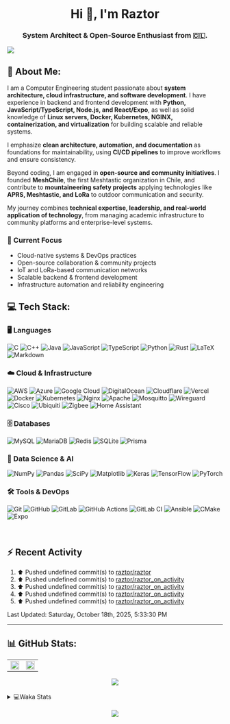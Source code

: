 <h1 align="center">Hi 👋, I'm Raztor</h1>
<h3 align="center">System Architect & Open-Source Enthusiast from 🇨🇱.</h3>


![](https://komarev.com/ghpvc/?username=raztor)
    

## 💫 About Me:
I am a Computer Engineering student passionate about **system architecture, cloud infrastructure, and software development**. I have experience in backend and frontend development with **Python, JavaScript/TypeScript, Node.js, and React/Expo**, as well as solid knowledge of **Linux servers, Docker, Kubernetes, NGINX, containerization, and virtualization** for building scalable and reliable systems.  

I emphasize **clean architecture, automation, and documentation** as foundations for maintainability, using **CI/CD pipelines** to improve workflows and ensure consistency.  

Beyond coding, I am engaged in **open-source and community initiatives**. I founded **MeshChile**, the first Meshtastic organization in Chile, and contribute to **mountaineering safety projects** applying technologies like **APRS, Meshtastic, and LoRa** to outdoor communication and security.  

My journey combines **technical expertise, leadership, and real-world application of technology**, from managing academic infrastructure to community platforms and enterprise-level systems.  

### 🚀 Current Focus  
- Cloud-native systems & DevOps practices  
- Open-source collaboration & community projects  
- IoT and LoRa-based communication networks  
- Scalable backend & frontend development  
- Infrastructure automation and reliability engineering  


## 💻 Tech Stack:

### 🖥️ Languages
![C](https://img.shields.io/badge/c-%2300599C.svg?style=for-the-badge&logo=c&logoColor=white) 
![C++](https://img.shields.io/badge/c++-%2300599C.svg?style=for-the-badge&logo=c%2B%2B&logoColor=white) 
![Java](https://img.shields.io/badge/java-%23ED8B00.svg?style=for-the-badge&logo=openjdk&logoColor=white) 
![JavaScript](https://img.shields.io/badge/javascript-%23323330.svg?style=for-the-badge&logo=javascript&logoColor=%23F7DF1E) 
![TypeScript](https://img.shields.io/badge/typescript-%23007ACC.svg?style=for-the-badge&logo=typescript&logoColor=white) 
![Python](https://img.shields.io/badge/python-3670A0?style=for-the-badge&logo=python&logoColor=ffdd54) 
![Rust](https://img.shields.io/badge/rust-%23000000.svg?style=for-the-badge&logo=rust&logoColor=white) 
![LaTeX](https://img.shields.io/badge/latex-%23008080.svg?style=for-the-badge&logo=latex&logoColor=white) 
![Markdown](https://img.shields.io/badge/markdown-%23000000.svg?style=for-the-badge&logo=markdown&logoColor=white) 

### ☁️ Cloud & Infrastructure
![AWS](https://img.shields.io/badge/AWS-%23FF9900.svg?style=for-the-badge&logo=amazon-aws&logoColor=white) 
![Azure](https://img.shields.io/badge/azure-%230072C6.svg?style=for-the-badge&logo=microsoftazure&logoColor=white) 
![Google Cloud](https://img.shields.io/badge/GoogleCloud-%234285F4.svg?style=for-the-badge&logo=google-cloud&logoColor=white) 
![DigitalOcean](https://img.shields.io/badge/DigitalOcean-%230167ff.svg?style=for-the-badge&logo=digitalOcean&logoColor=white) 
![Cloudflare](https://img.shields.io/badge/Cloudflare-F38020?style=for-the-badge&logo=Cloudflare&logoColor=white) 
![Vercel](https://img.shields.io/badge/vercel-%23000000.svg?style=for-the-badge&logo=vercel&logoColor=white) 
![Docker](https://img.shields.io/badge/docker-%230db7ed.svg?style=for-the-badge&logo=docker&logoColor=white) 
![Kubernetes](https://img.shields.io/badge/kubernetes-%23326ce5.svg?style=for-the-badge&logo=kubernetes&logoColor=white) 
![Nginx](https://img.shields.io/badge/nginx-%23009639.svg?style=for-the-badge&logo=nginx&logoColor=white) 
![Apache](https://img.shields.io/badge/apache-%23D42029.svg?style=for-the-badge&logo=apache&logoColor=white) 
![Mosquitto](https://img.shields.io/badge/mosquitto-%233C5280.svg?style=for-the-badge&logo=eclipsemosquitto&logoColor=white) 
![Wireguard](https://img.shields.io/badge/wireguard-%2388171A.svg?style=for-the-badge&logo=wireguard&logoColor=white) 
![Cisco](https://img.shields.io/badge/cisco-%23049fd9.svg?style=for-the-badge&logo=cisco&logoColor=black) 
![Ubiquiti](https://img.shields.io/badge/ubiquiti-%230559C9.svg?style=for-the-badge&logo=ubiquiti&logoColor=white) 
![Zigbee](https://img.shields.io/badge/zigbee-%23EB0443.svg?style=for-the-badge&logo=zigbee&logoColor=white) 
![Home Assistant](https://img.shields.io/badge/home%20assistant-%2341BDF5.svg?style=for-the-badge&logo=home-assistant&logoColor=white) 

### 🗄️ Databases
![MySQL](https://img.shields.io/badge/mysql-4479A1.svg?style=for-the-badge&logo=mysql&logoColor=white) 
![MariaDB](https://img.shields.io/badge/MariaDB-003545?style=for-the-badge&logo=mariadb&logoColor=white) 
![Redis](https://img.shields.io/badge/redis-%23DD0031.svg?style=for-the-badge&logo=redis&logoColor=white) 
![SQLite](https://img.shields.io/badge/sqlite-%2307405e.svg?style=for-the-badge&logo=sqlite&logoColor=white) 
![Prisma](https://img.shields.io/badge/Prisma-3982CE?style=for-the-badge&logo=Prisma&logoColor=white) 

### 🤖 Data Science & AI
![NumPy](https://img.shields.io/badge/numpy-%23013243.svg?style=for-the-badge&logo=numpy&logoColor=white) 
![Pandas](https://img.shields.io/badge/pandas-%23150458.svg?style=for-the-badge&logo=pandas&logoColor=white) 
![SciPy](https://img.shields.io/badge/SciPy-%230C55A5.svg?style=for-the-badge&logo=scipy&logoColor=%white) 
![Matplotlib](https://img.shields.io/badge/Matplotlib-%23ffffff.svg?style=for-the-badge&logo=Matplotlib&logoColor=black) 
![Keras](https://img.shields.io/badge/Keras-%23D00000.svg?style=for-the-badge&logo=Keras&logoColor=white) 
![TensorFlow](https://img.shields.io/badge/TensorFlow-%23FF6F00.svg?style=for-the-badge&logo=TensorFlow&logoColor=white) 
![PyTorch](https://img.shields.io/badge/PyTorch-%23EE4C2C.svg?style=for-the-badge&logo=PyTorch&logoColor=white) 

### 🛠️ Tools & DevOps
![Git](https://img.shields.io/badge/git-%23F05033.svg?style=for-the-badge&logo=git&logoColor=white) 
![GitHub](https://img.shields.io/badge/github-%23121011.svg?style=for-the-badge&logo=github&logoColor=white) 
![GitLab](https://img.shields.io/badge/gitlab-%23181717.svg?style=for-the-badge&logo=gitlab&logoColor=white) 
![GitHub Actions](https://img.shields.io/badge/github%20actions-%232671E5.svg?style=for-the-badge&logo=githubactions&logoColor=white) 
![GitLab CI](https://img.shields.io/badge/gitlab%20CI-%23181717.svg?style=for-the-badge&logo=gitlab&logoColor=white) 
![Ansible](https://img.shields.io/badge/ansible-%231A1918.svg?style=for-the-badge&logo=ansible&logoColor=white) 
![CMake](https://img.shields.io/badge/CMake-%23008FBA.svg?style=for-the-badge&logo=cmake&logoColor=white) 
![Expo](https://img.shields.io/badge/expo-1C1E24?style=for-the-badge&logo=expo&logoColor=#D04A37) 


<br/>  


## :zap: Recent Activity

<!--RECENT_ACTIVITY:start-->
1. ⬆️ Pushed undefined commit(s) to [raztor/raztor](https://github.com/raztor/raztor)
2. ⬆️ Pushed undefined commit(s) to [raztor/raztor_on_activity](https://github.com/raztor/raztor_on_activity)
3. ⬆️ Pushed undefined commit(s) to [raztor/raztor_on_activity](https://github.com/raztor/raztor_on_activity)
4. ⬆️ Pushed undefined commit(s) to [raztor/raztor_on_activity](https://github.com/raztor/raztor_on_activity)
5. ⬆️ Pushed undefined commit(s) to [raztor/raztor_on_activity](https://github.com/raztor/raztor_on_activity)
<!--RECENT_ACTIVITY:end-->

<!--RECENT_ACTIVITY:last_update-->
Last Updated: Saturday, October 18th, 2025, 5:33:30 PM
<!--RECENT_ACTIVITY:last_update_end-->

---



## 📊 GitHub Stats:
<table><tr><td valign="top" width="50%">

<div align="center"><img src="https://readme-stats-rouge-eight.vercel.app/api?username=raztor&show_icons=true&count_private=true&hide_border=true&theme=github_dark" align="center" style="width: 100%" /></div>

</td><td valign="top" width="50%">
<div align="center"><img src="https://readme-stats-rouge-eight.vercel.app/api/top-langs/?username=raztor&hide_border=true&layout=compact&theme=github_dark" align="center" style="width: 100%" /></div>
</td></tr></table>    

<div align="center">
  <img src="https://nirzak-streak-stats.vercel.app/?user=raztor&theme=dark&hide_border=false" />
</div>


<br/>  

<details>
<summary> 💻Waka Stats</summary>
<br>
  
 <!--START_SECTION:waka-->
![Code Time](http://img.shields.io/badge/Code%20Time-479%20hrs%202%20mins-blue)

![Lines of code](https://img.shields.io/badge/From%20Hello%20World%20I%27ve%20Written-619.3%20thousand%20lines%20of%20code-blue)

**I'm an Early 🐤** 

```text
🌞 Morning                698 commits         █████████░░░░░░░░░░░░░░░░   37.11 % 
🌆 Daytime                506 commits         ███████░░░░░░░░░░░░░░░░░░   26.90 % 
🌃 Evening                347 commits         █████░░░░░░░░░░░░░░░░░░░░   18.45 % 
🌙 Night                  330 commits         ████░░░░░░░░░░░░░░░░░░░░░   17.54 % 
```


📊 **This Week I Spent My Time On** 

```text
💬 Programming Languages: 
Markdown                 41 mins             ████████████████████░░░░░   81.32 % 
GitExclude file          4 mins              ██░░░░░░░░░░░░░░░░░░░░░░░   07.94 % 
Java                     3 mins              ██░░░░░░░░░░░░░░░░░░░░░░░   07.60 % 
GitIgnore file           1 min               █░░░░░░░░░░░░░░░░░░░░░░░░   02.68 % 
TypeScript               0 secs              ░░░░░░░░░░░░░░░░░░░░░░░░░   00.44 % 

🔥 Editors: 
WebStorm                 21 mins             ██████████░░░░░░░░░░░░░░░   40.98 % 
PyCharm                  15 mins             ████████░░░░░░░░░░░░░░░░░   30.20 % 
IntelliJ IDEA            14 mins             ███████░░░░░░░░░░░░░░░░░░   28.82 % 

🐱‍💻 Projects: 
clubes-montanismo        21 mins             ██████████░░░░░░░░░░░░░░░   40.98 % 
t2-pokemon-poo-los-balatr14 mins             ███████░░░░░░░░░░░░░░░░░░   28.82 % 
doc-red                  7 mins              ████░░░░░░░░░░░░░░░░░░░░░   15.22 % 
server-docker            7 mins              ████░░░░░░░░░░░░░░░░░░░░░   14.99 % 

💻 Operating System: 
Mac                      51 mins             █████████████████████████   100.00 % 
```


 Last Updated on 17/10/2025 18:44:33 UTC
<!--END_SECTION:waka-->

</details>



<!-- BLOG-POST-LIST:START -->  

<!-- BLOG-POST-LIST:END -->  

<br/>  

<div align="center"><img src="https://spotify-github-profile.kittinanx.com/api/view?uid=benjaxsp&cover_image=true&theme=novatorem&bar_color=53b14f&bar_color_cover=true" /></div>  


<br/>  

<br/>  

<br />
